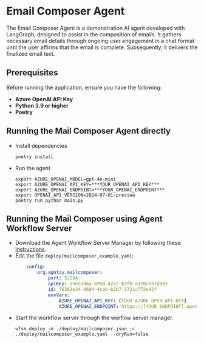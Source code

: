 # Email Composer Agent

The Email Composer Agent is a demonstration AI agent developed with LangGraph, designed to assist in the composition of emails. 
It gathers necessary email details through ongoing user engagement in a chat format until the user affirms that the email is complete. Subsequently, it delivers the finalized email text.

## Prerequisites

Before running the application, ensure you have the following:

- **Azure OpenAI API Key**
- **Python 3.9 or higher**
- **Poetry**

## Running the Mail Composer Agent directly
* Install dependencies
    ```
    poetry install
    ```

* Run the agent
    ```
    export AZURE_OPENAI_MODEL=gpt-4o-mini
    export AZURE_OPENAI_API_KEY=***YOUR_OPENAI_API_KEY***
    export AZURE_OPENAI_ENDPOINT=***YOUR_OPENAI_ENDPOINT***
    export OPENAI_API_VERSION=2024-07-01-preview 
    poetry run python main.py 
    ```

## Running the Mail Composer using Agent Workflow Server

* Download the Agent Workflow Server Manager by following these [instructions](https://docs.agntcy.org/pages/agws/workflow_server_manager.html#installation).
* Edit the file `deploy/mailcomposer_example.yaml`:
    ```yaml
        config:
            org.agntcy.mailcomposer:
                port: 52384
                apiKey: a9ee3d6a-6950-4252-b2f0-ad70ce57d603
                id: 76363e34-d684-4cab-b2b7-2721c772e42f
                envVars:
                    AZURE_OPENAI_API_KEY: [YOUR AZURE OPEN API KEY]
                    AZURE_OPENAI_ENDPOINT: https://[YOUR ENDPOINT].openai.azure.com
    ```
* Start the workflow server through the worflow server manager.
    ```
    wfsm deploy -m ./deploy/mailcomposer.json -c ./deploy/mailcomposer_example.yaml --dryRun=false
    ```


